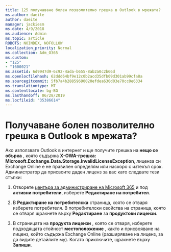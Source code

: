 ```yaml
---
title: 125 получаване болен позволително грешка в Outlook в мрежата?
ms.author: daeite
author: daeite
manager: jackiesm
ms.date: 4/9/2018
ms.audience: Admin
ms.topic: article
ROBOTS: NOINDEX, NOFOLLOW
localization_priority: Normal
ms.collection: Adm_O365
ms.custom:
- "125"
- "1600021"
ms.assetid: 6d9947d9-6c92-4ada-b655-8ab2a0c2b66d
ms.openlocfilehash: 62ddd64bf9e12c0b2acd35dfb09d301ab99cfa8a
ms.sourcegitcommit: 5fb7a4b28859690020efdea630d03e70cc0e6334
ms.translationtype: MT
ms.contentlocale: bg-BG
ms.lasthandoff: 06/28/2019
ms.locfileid: "35386614"
---
```

# <a name="getting-an-invalid-license-error-in-outlook-on-the-web"></a>Получаване болен позволително грешка в Outlook в мрежата?

Ако използвате Outlook в интернет и ще получите грешка на **нещо се обърка** , която съдържа **X-OWA-грешка: Microsoft.Exchange.Data.Storage.InvalidLicenseException**, лиценза си Exchange Online е не правилен определям или наскоро с изтекъл срок. Администратор да присвоите даден лиценз за вас като следвате тези стъпки:
  
1. Отворете [центъра за администриране на Microsoft 365](https://portal.office.com/adminportal/home#/homepage) и под **активни потребители**, изберете **Редактиране на потребител**.

2. В **Редактиране на потребителска** страница, която се отваря изберете потребителя. В потребителски свойства на страница, която се отваря щракнете върху **Редактиране** за **продуктови лицензи**.

3. В страницата на **продукта лицензи** , която се отваря, изберете подходящата стойност **местоположение** , както и присвояване на лиценз, който съдържа Exchange Online (разширяване на лиценз, за да видите детайлите му). Когато приключите, щракнете върху **Запиши**.
